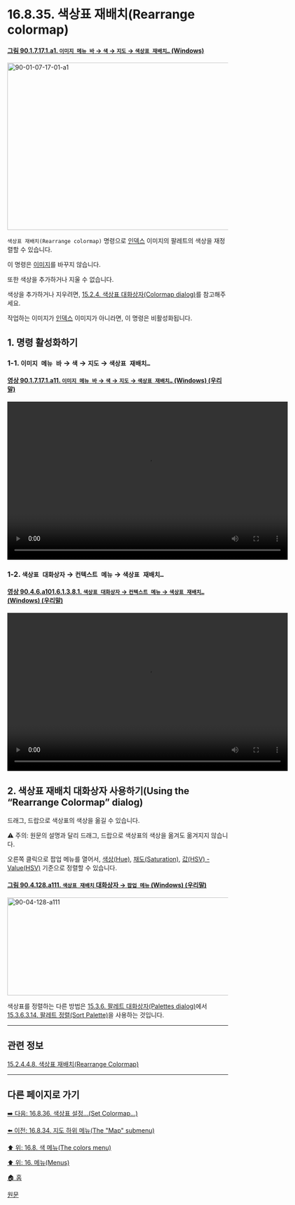 # 16.8.35. 색상표 재배치(Rearrange colormap)

<a id="90-01-07-17-01-a1"></a>

#### [그림 90.1.7.17.1.a1. `이미지 메뉴 바` → `색` → `지도` → `색상표 재배치…` (Windows)](./90-01-07-17-01-rearrange_colormap.md#90-01-07-17-01-a1)
<img width="511" height="381" alt="90-01-07-17-01-a1" src="https://github.com/user-attachments/assets/748e9146-c91c-48cc-9ee8-51f157e8d277" />

`색상표 재배치(Rearrange colormap)` 명령으로 [인덱스](./19-glossaryx-color_mode_indexed.md) 이미지의 팔레트의 색상을 재정렬할 수 있습니다.

이 명령은 [이미지](./19-glossaryx-image.md)를 바꾸지 않습니다.

또한 색상을 추가하거나 지울 수 없습니다.

색상을 추가하거나 지우려면, [15.2.4. 색상표 대화상자(Colormap dialog)](./15-02-04-00-colormap_dialog.md)를 참고해주세요.

작업하는 이미지가 [인덱스](./19-glossaryx-color_mode_indexed.md) 이미지가 아니라면, 이 명령은 비활성화됩니다.

<a id="16-08-35-s1"></a>

## 1. 명령 활성화하기

<a id="16-08-35-s1-01"></a>

### 1-1. `이미지 메뉴 바` → `색` → `지도` → `색상표 재배치…`

<a id="90-01-07-17-01-a11"></a>

#### [영상 90.1.7.17.1.a11. `이미지 메뉴 바` → `색` → `지도` → `색상표 재배치…` (Windows) (우리말)](./90-01-07-17-01-rearrange_colormap.md#90-01-07-17-01-a11)
<video controls="controls" width="640" height="360" src="https://github.com/user-attachments/assets/afa87c3c-ff3b-43a5-8b25-5b46ee914966"></video>

<a id="16-08-35-s1-02"></a>

### 1-2. `색상표 대화상자` → `컨텍스트 메뉴` → `색상표 재배치…`

<a id="90-04-06-a101-06-01-03-08-01"></a>

#### [영상 90.4.6.a101.6.1.3.8.1. `색상표 대화상자` → `컨텍스트 메뉴` → `색상표 재배치…` (Windows) (우리말)](./90-04-0006-colormap.md#90-04-06-a101-06-01-03-08-01)
<video controls="controls" width="640" height="360" src="https://github.com/wonder13662/gimp/assets/15767104/fdf02a62-0e5e-4399-ba5c-aaa54933d200"></video>

<a id="16-08-35-s2"></a>

## 2. 색상표 재배치 대화상자 사용하기(Using the “Rearrange Colormap” dialog)
드래그, 드랍으로 색상표의 색상을 옮길 수 있습니다.

⚠️ 주의: 원문의 설명과 달리 드래그, 드랍으로 색상표의 색상을 옮겨도 옮겨지지 않습니다.

오른쪽 클릭으로 팝업 메뉴를 열어서, [색상(Hue)](./19-glossaryx-hue.md), [채도(Saturation)](./19-glossaryx-saturation.md), [값(HSV) - Value(HSV)](./19-glossaryx-value_hsv.md) 기준으로 정렬할 수 있습니다.

<a id="90-04-128-a111"></a>

#### [그림 90.4.128.a111. `색상표 재배치` 대화상자 → `팝업 메뉴` (Windows) (우리말)](./90-04-0128-rearrange_color_map.md#90-04-128-a111)
<img width="648" height="223" alt="90-04-128-a111" src="https://github.com/user-attachments/assets/5ef56a61-f0b0-4b69-b949-404322cc0ba6" />

색상표를 정렬하는 다른 방법은 [15.3.6. 팔레트 대화상자(Palettes dialog)](./15-03-06-00-palettes_dialog.md)에서 [15.3.6.3.14. 팔레트 정렬(Sort Palette)](./15-03-06-03-14-00-sort_palette.md)을 사용하는 것입니다.

***

## 관련 정보

[15.2.4.4.8. 색상표 재배치(Rearrange Colormap)](./15-02-04-04-08-rearrange_colormap.md)


***

## 다른 페이지로 가기

[➡️ 다음: 16.8.36. 색상표 설정…(Set Colormap…)](./16-08-36-set-colormap.md)

[⬅️ 이전: 16.8.34. 지도 하위 메뉴(The "Map" submenu)](./16-08-34-the-map-submenu.md)

[⬆️ 위: 16.8. 색 메뉴(The colors menu)](./16-08-00-the-colors-menu.md)

[⬆️ 위: 16. 메뉴(Menus)](./16-00-menus.md)

[🏠 홈](./00-home.md)

[원문](https://docs.gimp.org/2.10/ko/plug-in-colormap-remap.html)